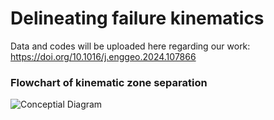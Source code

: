 # Delineating failure kinematics

Data and codes will be uploaded here regarding our work: https://doi.org/10.1016/j.enggeo.2024.107866

### Flowchart of kinematic zone separation
![Conceptial Diagram](https://github.com/kushanavbhuyan/Delineating-failure-kinematics/blob/main/misc/Flowchart.jpg)
